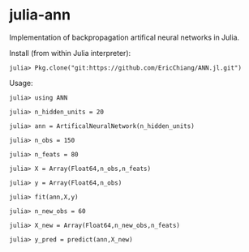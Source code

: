julia-ann
=========

Implementation of backpropagation artifical neural networks in Julia.

Install (from within Julia interpreter):
```
julia> Pkg.clone("git:https://github.com/EricChiang/ANN.jl.git")
```

Usage:
```
julia> using ANN

julia> n_hidden_units = 20

julia> ann = ArtificalNeuralNetwork(n_hidden_units)

julia> n_obs = 150

julia> n_feats = 80

julia> X = Array(Float64,n_obs,n_feats)

julia> y = Array(Float64,n_obs)

julia> fit(ann,X,y)

julia> n_new_obs = 60

julia> X_new = Array(Float64,n_new_obs,n_feats)

julia> y_pred = predict(ann,X_new)
```
